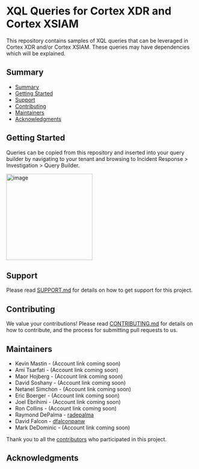# XQL Queries for Cortex XDR and Cortex XSIAM

This repository contains samples of XQL queries that can be leveraged in Cortex XDR and/or Cortex XSIAM.  These queries may have dependencies which will be explained.


## Summary

- [Summary](#summary)
- [Getting Started](#getting-started)
- [Support](#support)
- [Contributing](#contributing)
- [Maintainers](#maintainers)
- [Acknowledgments](#acknowledgments)

## Getting Started

Queries can be copied from this repository and inserted into your query builder by navigating to your tenant and browsing to Incident Response > Investigation > Query Builder.

<img width="229" alt="image" src="https://github.com/PaloAltoNetworks/cortex/assets/118747388/fce7a10b-6f7a-44e1-9bee-fd25ff39a975">


## Support

Please read [SUPPORT.md](SUPPORT.md) for details on how to get support for this project.

## Contributing

We value your contributions! Please read
[CONTRIBUTING.md](https://github.com/PaloAltoNetworks/.github/CONTRIBUTING.md)
for details on how to contribute, and the process for submitting pull requests
to us. 


## Maintainers
  - Kevin Mastin - (Account link coming soon)
  - Ami Tsarfati - (Account link coming soon) 
  - Maor Hojberg - (Account link coming soon) 
  - David Soshany - (Account link coming soon) 
  - Netanel Simchon - (Account link coming soon)
  - Eric Boerger - (Account link coming soon)
  - Joel Ebrihimi - (Account link coming soon)
  - Ron Collins - (Account link coming soon)
  - Raymond DePalma - [radepalma](https://github.com/radepalma) 
  - David Falcon - [dfalconpanw](https://github.com/dfalconpanw)
  - Mark DeDominic - (Account link coming soon)
        
Thank you to all the
[contributors](https://github.com/PaloAltoNetworks/<your-repo>/contributors) 
who participated in this project.

## Acknowledgments 
